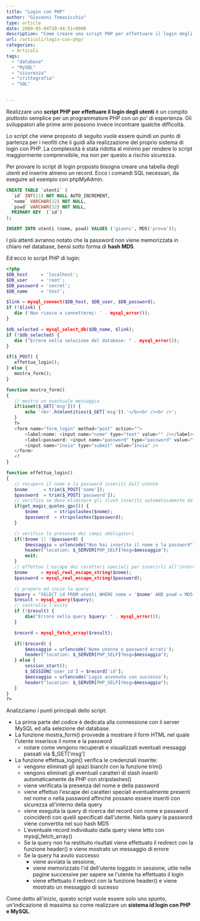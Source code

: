 ```yaml
---
title: "Login con PHP"
author: "Giovanni Tomasicchio"
type: article
date: 2009-05-04T20:44:51+0000
description: "Come creare uno script PHP per effettuare il login degli utenti"
url: /articoli/login-con-php/
categories:
  - Articoli
tags:
  - "database"
  - "MySQL"
  - "sicurezza"
  - "crittografia"
  - "SQL"

  
---
```

 Realizzare uno **script PHP per effettuare il login degli utenti** è un compito piuttosto semplice per un programmatore PHP con un po' di esperienza. Gli sviluppatori alle prime armi possono invece incontrare qualche difficoltà.

 Lo script che viene proposto di seguito vuole essere quindi un punto di partenza per i neofiti che li guidi alla realizzazione del proprio sistema di login con PHP. La complessità è stata ridotta al minimo per rendere lo script maggiormente comprensibile, ma non per questo a rischio sicurezza.

 Per provare lo script di login proposto bisogna creare una tabella degli utenti ed inserire almeno un record. Ecco i comandi SQL necessari, da eseguire ad esempio con phpMyAdmin.

 ```sql
CREATE TABLE `utenti` (
   `id` INT(11) NOT NULL AUTO_INCREMENT,
   `nome` VARCHAR(32) NOT NULL,
   `pswd` VARCHAR(32) NOT NULL,
   PRIMARY KEY  (`id`)
);

INSERT INTO utenti (nome, pswd) VALUES ('gianni', MD5('prova'));

```

 I più attenti avranno notato che la password non viene memorizzata in chiaro nel database, bensì sotto forma di **hash MD5**.

 Ed ecco lo script PHP di login:

 ```php
<?php
$DB_host     = 'localhost';
$DB_user     = 'root';
$DB_password = 'secret';
$DB_name     = 'test';

$link = mysql_connect($DB_host, $DB_user, $DB_password);
if (!$link) {
	die ('Non riesco a connettermi: ' . mysql_error());
}

$db_selected = mysql_select_db($DB_name, $link);
if (!$db_selected) {
	die ("Errore nella selezione del database: " . mysql_error());
}

if($_POST) {
	effettua_login();
} else {
	mostra_form();
}

function mostra_form()
{
	// mostro un eventuale messaggio
	if(isset($_GET['msg'])) {
		echo '<b>'.htmlentities($_GET['msg']).'</b><br /><br />';
	}
	?>
	<form name="form_login" method="post" action="">
		<label>nome: <input name="nome" type="text" value="" /></label><br />
		<label>password: <input name="password" type="password" value="" /></label><br />
	    <input name="invia" type="submit" value="Invia" />
	</form>
	<?
}

function effettua_login()
{
	// recupero il nome e la password inseriti dall'utente
	$nome      = trim($_POST['nome']);
	$password  = trim($_POST['password']);
	// verifico se devo eliminare gli slash inseriti automaticamente da PHP
	if(get_magic_quotes_gpc()) {
		$nome      = stripslashes($nome);
		$password  = stripslashes($password);
	}

	// verifico la presenza dei campi obbligatori
	if(!$nome || !$password) {
		$messaggio = urlencode("Non hai inserito il nome o la password");
		header("location: $_SERVER[PHP_SELF]?msg=$messaggio");
		exit;
	}
	// effettuo l'escape dei caratteri speciali per inserirli all'interno della query
	$nome     = mysql_real_escape_string($nome);
	$password = mysql_real_escape_string($password);	

	// preparo ed invio la query
	$query = "SELECT id FROM utenti WHERE nome = '$nome' AND pswd = MD5('$password')";
	$result = mysql_query($query);
	// controllo l'esito
	if (!$result) {
		die("Errore nella query $query: " . mysql_error());
	}

	$record = mysql_fetch_array($result);

	if(!$record) {
		$messaggio = urlencode('Nome utente o password errati');
		header("location: $_SERVER[PHP_SELF]?msg=$messaggio");
	} else {
		session_start();
		$_SESSION['user_id'] = $record['id'];
		$messaggio = urlencode('Login avvenuto con successo');
		header("location: $_SERVER[PHP_SELF]?msg=$messaggio");
	}
}
?>
```

 Analizziamo i punti principali dello script:

- La prima parte del codice è dedicata alla connessione con il server MySQL ed alla selezione del database.
- La funzione mostra\_form() provvede a mostrare il form HTML nel quale l'utente inserisce il nome e la password 
  - notare come vengono recuperati e visualizzati eventuali messaggi passati via $\_GET\['msg'\]
- La funzione effettua\_login() verifica le credenziali inserite: 
  - vengono eliminati gli spazi bianchi con la funzione trim()
  - vengono eliminati gli eventuali caratteri di slash inseriti automaticamente da PHP con stripslashes()
  - viene verificata la presenza del nome e della password
  - viene effettuo l'escape dei caratteri speciali eventualmente presenti nel nome o nella password affinché possano essere inseriti con sicurezza all'interno della query
  - viene eseguita la query di ricerca del record con nome e password coincidenti con quelli specificati dall'utente. Nella query la password viene convertita nel suo hash MD5
  - L'eventuale record individuato dalla query viene letto con mysql\_fetch\_array()
  - Se la query non ha restituito risultati viene effettuato il redirect con la funzione header() e viene mostrato un messaggio di errore
  - Se la query ha avuto successo 
    - viene avviata la sessione,
    - viene memorizzato l'id dell'utente loggato in sessione, utile nelle pagine successive per sapere se l'utente ha effettuato il login
    - viene effettuato il redirect con la funzione header() e viene mostrato un messaggio di sucesso
 
 Come detto all'inizio, questo script vuole essere solo uno spunto, un'indicazione di massima su come realizzare un **sistema id login con PHP e MySQL**.
